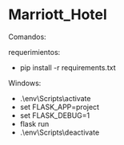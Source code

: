 # Marriott_Hotel

Comandos:

requerimientos: 
  - pip install -r requirements.txt

Windows:
  - .\env\Scripts\activate
  - set FLASK_APP=project
  - set FLASK_DEBUG=1
  - flask run
  - .\env\Scripts\deactivate
